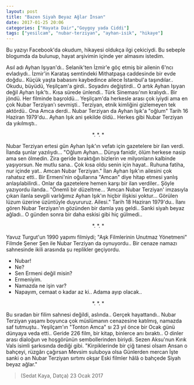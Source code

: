 ```yaml
---
layout: post
title: "Bazen Siyah Beyaz Ağlar İnsan"
date: 2017-01-25 20:06
categories: ["Hayata Dair","Goygoy yada Ciddi"]
tags: ["yesilcam", "nubar-terziyan", "ayhan-isik", "hikaye"]
---
```


Bu yazıyı Facebook'da okudum, hikayesi oldukça ilgi çekiciydi. Bu sebeple blogumda da bulunup, hayat arşivimin içinde yer almasını istedim.

Asıl adı Ayhan Işıyan'dı..
Selanik'ten İzmir'e göç etmiş bir ailenin 6'ncı evladıydı..
İzmir'in Karataş semtindeki Mithatpaşa caddesinde bir evde doğdu..
Küçük yaşta babasını kaybedince ailece İstanbul'a taşındılar..
Okudu, büyüdü, Yeşilçam'a girdi..
Soyadını değiştirdi..
O artık Ayhan Işıyan değil Ayhan Işık'tı..
Kısa sürede ünlendi..
Türk Sineması'nın kralıydı..
Bir jöndü.
Her filminde başroldü...
Yeşilçam'da herkesle arası çok iyiydi ama en çok Nubar Terziyan'ı sevmişti..
Terziyan, etnik kimliğini gizlemeyen tek aktördü..
Ona Amca derdi..
Nubar Terziyan da Ayhan Işık'a "oğlum"
Tarih 16 Haziran 1979'du..
Ayhan Işık ani şekilde öldü..
Herkes gibi Nubar Terziyan da yıkılmıştı..

<p style="text-align: center;">*. *. *</p>

Nubar Terziyan ertesi gün Ayhan Işık'ın vefatı için gazetelere bir ilan verdi.
İlanda şunlar yazılıydı…
"Oğlum Ayhan…
Dünya fanidir, ölüm herkese nasip ama sen ölmedin. Zira geride bıraktığın bizlerin ve milyonların kalbinde yaşıyorsun.
Ne mutlu sana..
Çok kısa oldu senin için hayat..
Ruhuna fatiha, nur içinde yat..
Amcan Nubar Terziyan."
İlan Ayhan Işık'ın ailesini çok rahatsız etti..
Bir Ermeni'nin oğullarına "Amcan" diye hitap etmesi yanlış anlaşılabilirdi..
Onlar da gazetelere hemen karşı bir ilan verdiler..
Şöyle yazıyordu ilanda..
"Önemli bir düzeltme…
‘Amcan Nubar Terziyan' imzasıyla çıkan ilanla sevgili varlığımız Ayhan Işık'ın hiçbir ilişkisi yoktur… Görülen lüzum üzerine üzüntüyle duyururuz.
Ailesi."
Tarih 18 Haziran 1979'du..
İlanı gören Nubar Terziyan'ın gözünden bir damla yaş geldi..
Sanki siyah beyaz ağladı..
O günden sonra bir daha eskisi gibi hiç gülmedi..

<p style="text-align: center;">*. *. *</p>

Yavuz Turgut'un 1990 yapımı filmiydi; "Aşk Filmlerinin Unutmaz Yönetmeni"
Filmde Şener Şen ile Nubar Terziyan da oynuyordu..
Bir cenaze namazı sahnesinde ikili arasında şu replikler geçiyordu.
- Nubar!
- Ne?
- Sen Ermeni değil misin?
- Ermeniyim.
- Namazda ne işin var?
- Napayım, cemaat o kadar az ki.. Adama ayıp olacak..

<p style="text-align: center;">*. *. *</p>

Bu sıradan bir filim sahnesi değildi, aslında..
Gerçek hayattandı..
Nubar Terziyan yaşamı boyunca çok müslümanın cenazesine katılmış, namazda saf tutmuştu..
Yeşilçam'ın "Tonton Amca" sı 23 yıl önce bir Ocak günü dünyaya veda etti..
Geride 226 film, bir kitap, binlerce anı bıraktı..
O dinler arası dialoğun ve hoşgörünün sembollerinden biriydi.
Sezen Aksu'nun Kırık Vals isimli şarkısında dediği gibi.
"Kirpiklerinde bir çiğ tanesi olsam
Ansan o bahçeyi, rüzgârı çağırsan
Mevsim suluboya olsa
Günlerden mercan
İşte sanki o an
Nubar Terziyan sırtımı okşar
Eski filmler hâlâ o bahçede
Siyah beyaz ağlar."

> (Sedat Kaya, Datça)
> 23 Ocak 2017